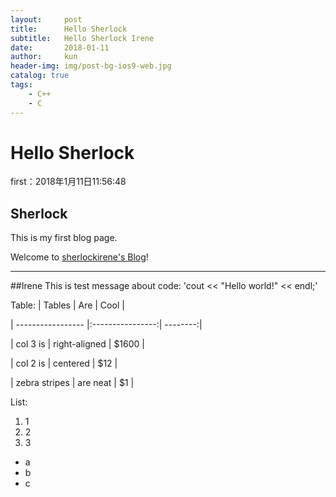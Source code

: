 ```yaml
---
layout:     post
title:      Hello Sherlock
subtitle:   Hello Sherlock Irene
date:       2018-01-11
author:     kun
header-img: img/post-bg-ios9-web.jpg
catalog: true
tags:
    - C++
    - C
---
```



# Hello Sherlock

first：2018年1月11日11:56:48

## Sherlock
This is my first blog page.

Welcome to [sherlockirene's Blog](https://sherlockirene.github.io)!
***
##Irene
This is test message about code:
'cout << "Hello world!" << endl;'

Table:
| Tables        | Are           | Cool  |

| ----------------- |:----------------:| --------:|

| col 3 is           | right-aligned | $1600 |

| col 2 is           | centered        |   $12   |

| zebra stripes | are neat         |    $1    |

List:
1.  1
2.  2
3.  3

* a
* b
* c
